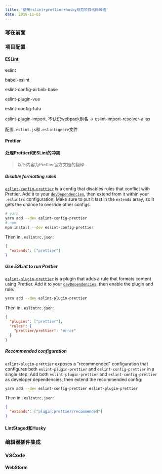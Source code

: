 ```yaml
---
title: '使用eslint+prettier+husky规范项目代码风格'
date: 2019-11-05
---
```


### 写在前面



### 项目配置

#### ESLint

eslint 

babel-eslint

eslint-config-airbnb-base

eslint-plugin-vue

eslint-config-futu

eslint-plugin-import, 不认识webpack别名 ->  eslint-import-resolver-alias 

配置`.eslint.js`和`.eslintignore`文件

#### Prettier





#### 处理Prettier和ESLint的冲突

> 以下内容为Prettier官方文档的翻译

##### Disable formatting rules

[`eslint-config-prettier`](https://github.com/prettier/eslint-config-prettier) is a config that disables rules that conflict with Prettier. Add it to your [`devDependencies`](https://docs.npmjs.com/specifying-dependencies-and-devdependencies-in-a-package-json-file), then extend from it within your `.eslintrc` configuration. Make sure to put it last in the `extends` array, so it gets the chance to override other configs.

```bash
# yarn
yarn add --dev eslint-config-prettier
# npm
npm install --dev eslint-config-prettier
```

Then in `.eslintrc.json`:

```json
{
  "extends": ["prettier"]
}
```

##### Use ESLint to run Prettier

[`eslint-plugin-prettier`](https://github.com/prettier/eslint-plugin-prettier) is a plugin that adds a rule that formats content using Prettier. Add it to your [`devDependencies`](https://docs.npmjs.com/specifying-dependencies-and-devdependencies-in-a-package-json-file), then enable the plugin and rule.

```bash
yarn add --dev eslint-plugin-prettier
```

Then in `.eslintrc.json`:

```json
{
  "plugins": ["prettier"],
  "rules": {
    "prettier/prettier": "error"
  }
}
```

##### Recommended configuration

`eslint-plugin-prettier` exposes a "recommended" configuration that configures both `eslint-plugin-prettier` and `eslint-config-prettier` in a single step. Add both `eslint-plugin-prettier` and `eslint-config-prettier` as developer dependencies, then extend the recommended config:

```bash
yarn add --dev eslint-config-prettier eslint-plugin-prettier
```

Then in `.eslintrc.json`:

```json
{
  "extends": ["plugin:prettier/recommended"]
}
```



#### LintStaged和Husky



### 编辑器插件集成

### VSCode



#### WebStorm







